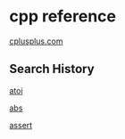 # cpp reference

[cplusplus.com](http://www.cplusplus.com/)

## Search History

[atoi](http://www.cplusplus.com/reference/cstdlib/atoi/?kw=atoi)

[abs](http://www.cplusplus.com/reference/cstdlib/abs/)

[assert](http://www.cplusplus.com/reference/cassert/assert/)





















